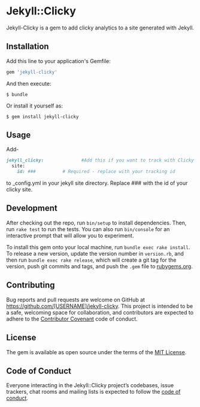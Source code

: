 # Jekyll::Clicky

Jekyll-Clicky is a gem to add clicky analytics to a site generated with Jekyll.
## Installation

Add this line to your application's Gemfile:

```ruby
gem 'jekyll-clicky'
```

And then execute:

    $ bundle

Or install it yourself as:

    $ gem install jekyll-clicky

## Usage
Add-
```ruby
jekyll_clicky:              #Add this if you want to track with Clicky analytics
  site:
    id: ###          # Required - replace with your tracking id
```
to _config.yml in your jekyll site directory.  Replace ### with the id of your clicky site.


## Development

After checking out the repo, run `bin/setup` to install dependencies. Then, run `rake test` to run the tests. You can also run `bin/console` for an interactive prompt that will allow you to experiment.

To install this gem onto your local machine, run `bundle exec rake install`. To release a new version, update the version number in `version.rb`, and then run `bundle exec rake release`, which will create a git tag for the version, push git commits and tags, and push the `.gem` file to [rubygems.org](https://rubygems.org).

## Contributing

Bug reports and pull requests are welcome on GitHub at https://github.com/[USERNAME]/jekyll-clicky. This project is intended to be a safe, welcoming space for collaboration, and contributors are expected to adhere to the [Contributor Covenant](http://contributor-covenant.org) code of conduct.

## License

The gem is available as open source under the terms of the [MIT License](http://opensource.org/licenses/MIT).

## Code of Conduct

Everyone interacting in the Jekyll::Clicky project’s codebases, issue trackers, chat rooms and mailing lists is expected to follow the [code of conduct](https://github.com/[USERNAME]/jekyll-clicky/blob/master/CODE_OF_CONDUCT.md).
